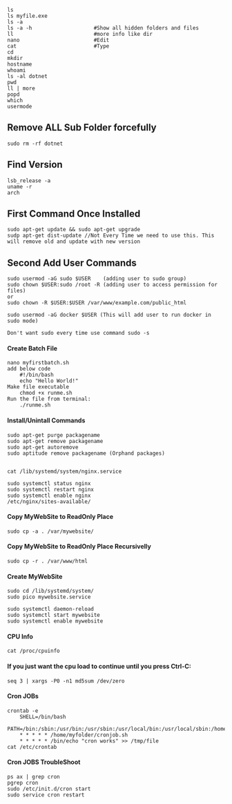 	ls
	ls myfile.exe
	ls -a
	ls -a -h					#Show all hidden folders and files
	ll							#more info like dir
	nano						#Edit
	cat 						#Type
	cd 
	mkdir
	hostname
	whoami
	ls -al dotnet
	pwd
	ll | more
	popd	
	which
	usermode


Remove ALL Sub Folder forcefully
--------------------------------
	sudo rm -rf dotnet


Find Version
--------------------------
	lsb_release -a
	uname -r
	arch

First Command Once Installed
--------------------------------------------
	sudo apt-get update && sudo apt-get upgrade
	sudp apt-get dist-update //Not Every Time we need to use this. This will remove old and update with new version 

	
Second Add User Commands
--------------------------------------
	sudo usermod -aG sudo $USER    (adding user to sudo group)
	sudo chown $USER:sudo /root -R (adding user to access permission for files) 
	or
	sudo chown -R $USER:$USER /var/www/example.com/public_html

	sudo usermod -aG docker $USER (This will add user to run docker in sudo mode)

	Don't want sudo every time use command sudo -s

	
#### Create Batch File
```
nano myfirstbatch.sh
add below code
	#!/bin/bash 
	echo "Hello World!"
Make file executable
	chmod +x runme.sh
Run the file from terminal:
	./runme.sh
```

#### Install/Unintall Commands
```
sudo apt-get purge packagename
sudo apt-get remove packagename
sudo apt-get autoremove
sudo aptitude remove packagename (Orphand packages)


cat /lib/systemd/system/nginx.service

sudo systemctl status nginx
sudo systemctl restart nginx
sudo systemctl enable nginx
/etc/nginx/sites-available/
```

#### Copy MyWebSite to ReadOnly Place
```
sudo cp -a . /var/mywebsite/
```
#### Copy MyWebSite to ReadOnly Place Recursivelly
```
sudo cp -r . /var/www/html	
```
#### Create MyWebSite
```
sudo cd /lib/systemd/system/
sudo pico mywebsite.service

sudo systemctl daemon-reload
sudo systemctl start mywebsite
sudo systemctl enable mywebsite
```
#### CPU Info
```
cat /proc/cpuinfo
```

#### If you just want the cpu load to continue until you press Ctrl-C:
```
seq 3 | xargs -P0 -n1 md5sum /dev/zero
```
#### Cron JOBs
```
crontab -e
	SHELL=/bin/bash
	PATH=/bin:/sbin:/usr/bin:/usr/sbin:/usr/local/bin:/usr/local/sbin:/home/myfolder
	* * * * * /home/myfolder/cronjob.sh
	* * * * * /bin/echo "cron works" >> /tmp/file
cat /etc/crontab
```
#### Cron JOBS TroubleShoot
```
ps ax | grep cron
pgrep cron
sudo /etc/init.d/cron start
sudo service cron restart
```

